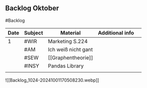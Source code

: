 ## Backlog Oktober
#Backlog

| Date | Subject | Material            | Additional info |     |
| ---- | ------- | ------------------- | --------------- | --- |
| 1    | #WIR    | Marketing S.224     |                 |     |
|      | #AM     | Ich weiß nicht gant |                 |     |
|      | #SEW    | [[Graphentheorie]]  |                 |     |
|      | #INSY   | Pandas Library      |                 |     |
|      |         |                     |                 |     |
![[Backlog_1024-20241001170508230.webp]]